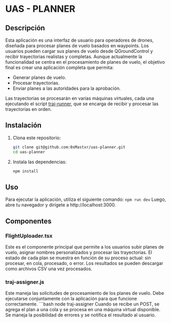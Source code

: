 # UAS - PLANNER

## Descripción

Esta aplicación es una interfaz de usuario para operadores de drones, diseñada para procesar planes de vuelo basados en waypoints. Los usuarios pueden cargar sus planes de vuelo desde QGroundControl y recibir trayectorias realistas y completas. Aunque actualmente la funcionalidad se centra en el procesamiento de planes de vuelo, el objetivo final es crear una aplicación completa que permita:

- Generar planes de vuelo.
- Procesar trayectorias.
- Enviar planes a las autoridades para la aprobación.

Las trayectorias se procesarán en varias máquinas virtuales, cada una ejecutando el script [traj-runner](https://github.com/0xMastxr/traj-runner), que se encarga de recibir y procesar las trayectorias en orden.

## Instalación

1. Clona este repositorio:
   ```bash
   git clone git@github.com:0xMastxr/uas-planner.git
   cd uas-planner

2. Instala las dependencias:
    ```bash
    npm install

## Uso

Para ejecutar la aplicación, utiliza el siguiente comando: ```npm run dev```
Luego, abre tu navegador y dirígete a http://localhost:3000.

## Componentes

### FlightUploader.tsx
Este es el componente principal que permite a los usuarios subir planes de vuelo, asignar nombres personalizados y procesar las trayectorias. El estado de cada plan se muestra en función de su proceso actual: sin procesar, en cola, procesado, o error. Los resultados se pueden descargar como archivos CSV una vez procesados.

### traj-assigner.js
Este maneja las solicitudes de procesamiento de los planes de vuelo. Debe ejecutarse conjuntamente con la aplicación para que funcione correctamente.
    ```bash
    node traj-assigner
 Cuando se recibe un POST, se agrega el plan a una cola y se procesa en una máquina virtual disponible. Se maneja la posibilidad de errores y se notifica el resultado al usuario.
